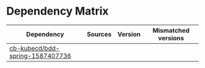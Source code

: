 # Dependency Matrix

Dependency | Sources | Version | Mismatched versions
---------- | ------- | ------- | -------------------
[cb-kubecd/bdd-spring-1587407736](https://github.com/cb-kubecd/bdd-spring-1587407736.git) |  | []() | 
